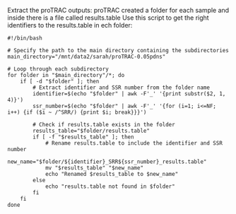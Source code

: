 Extract the proTRAC outputs:
proTRAC created a folder for each sample and inside there is a file called results.table
Use this script to get the right identifiers to the results.table in ech folder:

```
#!/bin/bash

# Specify the path to the main directory containing the subdirectories
main_directory="/mnt/data2/sarah/proTRAC-0.05pdns"

# Loop through each subdirectory
for folder in "$main_directory"/*; do
    if [ -d "$folder" ]; then
        # Extract identifier and SSR number from the folder name
        identifier=$(echo "$folder" | awk -F'_' '{print substr($2, 1, 4)}')
        ssr_number=$(echo "$folder" | awk -F'_' '{for (i=1; i<=NF; i++) {if ($i ~ /^SRR/) {print $i; break}}}')

        # Check if results.table exists in the folder
        results_table="$folder/results.table"
        if [ -f "$results_table" ]; then
            # Rename results.table to include the identifier and SSR number
            new_name="$folder/${identifier}_SRR${ssr_number}_results.table"
            mv "$results_table" "$new_name"
            echo "Renamed $results_table to $new_name"
        else
            echo "results.table not found in $folder"
        fi
    fi
done
```

